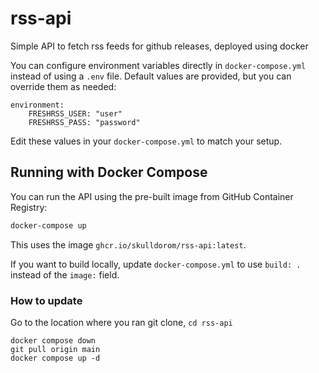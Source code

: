# rss-api

Simple API to fetch rss feeds for github releases, deployed using docker

You can configure environment variables directly in `docker-compose.yml` instead of using a `.env` file. Default values are provided, but you can override them as needed:

```
environment:
	FRESHRSS_USER: "user"
	FRESHRSS_PASS: "password"
```

Edit these values in your `docker-compose.yml` to match your setup.

## Running with Docker Compose

You can run the API using the pre-built image from GitHub Container Registry:

```bash
docker-compose up
```

This uses the image `ghcr.io/skulldorom/rss-api:latest`.

If you want to build locally, update `docker-compose.yml` to use `build: .` instead of the `image:` field.

### How to update

Go to the location where you ran git clone, `cd rss-api`

```
docker compose down
git pull origin main
docker compose up -d
```
